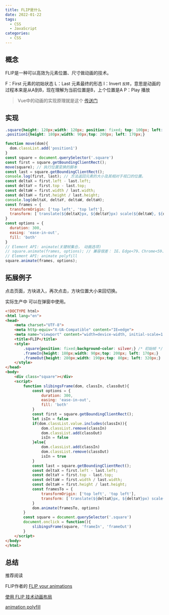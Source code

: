 ```yaml
---
title: FLIP是什么
date: 2022-01-22
tags: 
  - CSS
  - JavaScript
categories: 
  - CSS
---
```


<!--more-->

## 概念

FLIP是一种可以高效为元素位置、尺寸做动画的技术。

F：First 元素的初始状态
L：Last 元素最终的形态
I：Invert `反转`，意思是动画的过程本来是从A到B，现在理解为当前位置是B，上个位置是A
P：Play 播放

> Vue中的动画的实现原理就是这个 [传送门](https://cn.vuejs.org/v2/guide/transitions.html#%E5%88%97%E8%A1%A8%E7%9A%84%E6%8E%92%E5%BA%8F%E8%BF%87%E6%B8%A1)

## 实现

```css
.square{height: 120px;width: 120px; position: fixed; top: 100px; left: 100px;background-color: silver;}
.position1{height: 180px;width: 90px;top: 200px; left: 170px;}
```

```javascript
function move(dom){
  dom.classList.add('position1')
}
const square = document.querySelector('.square')
const first = square.getBoundingClientRect();
move(square); // 执行位置变换的脚本
const last = square.getBoundingClientRect();
console.log(first, last); // 方法返回元素的大小及其相对于视口的位置。 
const deltaX = first.left - last.left;
const deltaY = first.top - last.top;
const deltaW = first.width / last.width;
const deltaH = first.height / last.height;
console.log(deltaX, deltaY, deltaW, deltaH);
const frames = {
  transformOrigin: ['top left', 'top left'],
  transform: [`translate(${deltaX}px, ${deltaY}px) scale(${deltaW}, ${deltaH})`, 'none'] // 计算初始帧和结束帧
}
const options = {
  duration: 300,
  easing: 'ease-in-out',
  fill: 'both'
}
// Element API: animate(关键帧集合， 动画选项)
// square.animate(frames, options); // 兼容很差： IE、Edge<79、Chrome<59、safari<8、移动端UC、QQ、Baidu不支持
// Element API: animate polyfill
square.animate(frames, options);
```

## 拓展例子

点击页面，方块进入，再次点击，方块位置大小来回切换。

实际生产中 可以在弹窗中使用。

```html
<!DOCTYPE html>
<html lang="en">
<head>
    <meta charset="UTF-8">
    <meta http-equiv="X-UA-Compatible" content="IE=edge">
    <meta name="viewport" content="width=device-width, initial-scale=1.0">
    <title>FLIP</title>
    <style>
        .square{position: fixed;background-color: silver;} /* 初始帧 */
        .frameIn{height: 180px;width: 90px;top: 200px; left: 170px;}
        .frameOut{height: 280px;width: 190px;top: 80px; left: 320px;}
    </style>
</head>
<body>
    <div class="square"></div>
    <script>
        function slibingsFrame(dom, classIn, classOut){
            const options = {
                duration: 300,
                easing: 'ease-in-out',
                fill: 'both'
            }
            const first = square.getBoundingClientRect();
            let isIn = false
            if(dom.classList.value.includes(classIn)){
                dom.classList.remove(classIn)
                dom.classList.add(classOut)
                isIn = false
            }else{
                dom.classList.add(classIn)
                dom.classList.remove(classOut)
                isIn = true
            }
            const last = square.getBoundingClientRect();
            const deltaX = first.left - last.left;
            const deltaY = first.top - last.top;
            const deltaW = first.width / last.width;
            const deltaH = first.height / last.height;
            const framesTo = {
                transformOrigin: ['top left', 'top left'],
                transform: [`translate(${deltaX}px, ${deltaY}px) scale(${deltaW}, ${deltaH})`, 'none']
            }
            dom.animate(framesTo, options)
        }
        const square = document.querySelector('.square')
        document.onclick = function(){
            slibingsFrame(square, 'frameIn', 'frameOut')
        }
    </script>
</body>
</html>
```

## 总结

推荐阅读

FLIP作者的 [FLIP your animations](https://aerotwist.com/blog/flip-your-animations/)

[使用 FLIP 技术动画布局](https://css-tricks.com/animating-layouts-with-the-flip-technique)

[animation polyfill](https://github.com/web-animations/web-animations-js)
